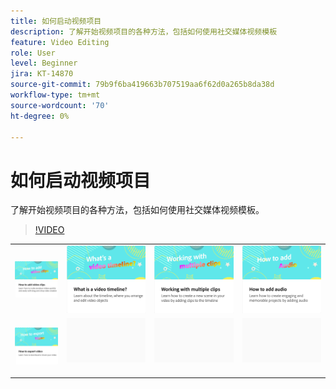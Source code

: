 ```yaml
---
title: 如何启动视频项目
description: 了解开始视频项目的各种方法，包括如何使用社交媒体视频模板
feature: Video Editing
role: User
level: Beginner
jira: KT-14870
source-git-commit: 79b9f6ba419663b707519aa6f62d0a265b8da38d
workflow-type: tm+mt
source-wordcount: '70'
ht-degree: 0%

---
```


# 如何启动视频项目

了解开始视频项目的各种方法，包括如何使用社交媒体视频模板。

>[!VIDEO](https://video.tv.adobe.com/v/3427070?quality=12&learn=on&hidetitle=true)

<table style="table-layout:fixed">
<tr>
  <td>
         <a href="add-video-clips.md">
            <img alt="如何添加视频剪辑" src="assets/add-video-clips.png" />
         </a>
   </td>
   <td>
         <a href="video-timeline.md">
            <img alt="什么是视频时间轴？" src="assets/video-timeline.png" />
         </a>
   </td>
   <td>
         <a href="multiple-clips.md">
            <img alt="使用多个剪辑" src="assets/multiple-clips.png" />
         </a>
   </td>
   <td>
         <a href="add-audio-video.md">
            <img alt="如何添加音频" src="assets/add-audio-video.png" />
         </a>
   </td>
</tr>
<tr>
    <td>
         <a href="export-video.md">
            <img alt="如何导出视频" src="assets/export-video.png" />
         </a>
   </td>
   <td>
    <img alt="间隔物" src="../assets/Gray_thumbnail.png" />
    <div>
    <br>
   </td>
   <td>
    <img alt="间隔物" src="../assets/Gray_thumbnail.png" />
    <div>
    <br>
   </td>
   <td>
    <img alt="间隔物" src="../assets/Gray_thumbnail.png" />
    <div>
    <br>
   </td>
</tr>
</table>